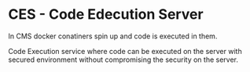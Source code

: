 # CES - Code Edecution Server 

In CMS docker conatiners spin up and code is executed in them.

Code Execution service where code can be executed on the server with secured environment without compromising the security on the server.
